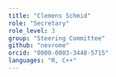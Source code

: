 ```yaml
---
title: "Clemens Schmid"
role: "Secretary"
role_level: 3
group: "Steering Committee"
github: "nevrome"
orcid: "0000-0003-3448-5715"
languages: "R, C++"
---
```

